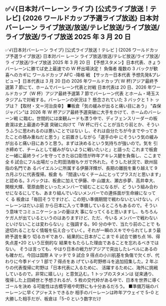<h2>✅√{日本対バーレーン ライブ} [公式ライブ放送！テレビ] {2026 ワールドカップ予選ライブ放送} 日本対バーレーン ライブ放送/放送/テレビ放送/ライブ放送/ライブ放送/ライブ放送 2025 年 3 月 20 日</h2>




✅√{日本対バーレーン ライブ} [公式ライブ放送！テレビ
] {2026 ワールドカップ予選ライブ放送} 日本対バー
レーン ライブ放送/放送/テレビ放送/ライブ放送/ラ
イブ放送/ライブ放送 2025 年 3 月 20 日
【予想スタメン】日本代表、きょうバーレーンに勝てば史上最速での W 杯出場決定！ 負傷者
複数の 3 バックが歓喜へのカギに ワールドカップ AFC -降格
戦
【サッカー日本代表 予想先発&プレビュー】日本代表は 3 月 20 日の 2026 年ワールドカップ(
W
杯)アジア最終予選第 7 節にて、ホームでバーレーン代表と対戦
日本代表は 20 日、2026 年ワールドカップ（W 杯）アジア最終予選第 7 節でバーレーン代表
とホーム・埼玉スタジアムで対戦する。バーレーンの状況は？ 懸念されていた 3 バックと 1 ト
ップは？【取材・文＝河治良幸】
■板倉「気の緩みが出ると痛い目にあう」
"森保ジャパン"は 2026 年 W 杯アジア最終予選突破に大手をかけて、ホームのバーレーン戦
に臨む。世間的には楽観ムードも漂う中で、ディフェンスリーダーの板倉滉は史上最速の予選
突破に向けて「W 杯に行くことが当たり前とか、そういうふうに思われるのは悪いことではない
し、それは自分たちが今までやってきたことの積み重ねだと思う」と前置きしながら「選手の中
にそういう気の緩みが出ると痛い目にあうと思う。まずは決めるという気持ちが強いので。気を
引き締めて、チームとして緩みがないように戦いたいと」と語った
これまで板倉と一緒に最終ラインを守ってきた谷口彰悟が昨年アキレス腱を負傷し、ここまで
全 6 試合にフル出場だった町田浩樹もケガで外れた。そうした状況で、欧州屈指の名門であ
るバイエルンに所属する伊藤洋輝が、長期の離脱を乗り越えて 9 カ月ぶりに代表復帰。板倉
も
「間違いなくチームにとってプラスだと思います」と認める。3 バックは、板倉に加えて伊藤、中
山雄太、瀬古歩夢、高井幸大、関根大輝、菅原由勢といったメンバーで組むことになるが、ど
ういう組み合わせになるにしても、あまり組んでいないメンバーでの連係面が生命線になって
く
る
板倉は「毎回そうですけど、この短い準備期間で戦わないといけない。バーレーンはだいぶ前
から日本に入って準備しているところもあるので。そういう意味でコミュニケーションの量は大
事になってくると思いますし、もちろんケガ人が出ているというのはありますけど、ただ、今いる
メンバーで戦わないといけないことは変わらない」と強調する。90 分の中で、当たり前のことで
も途切れることなく情報を伝え合っていく。それが一瞬のスキでやられてしまう最終予選を乗り
切るカギであり、結果的に日本がここまで 6 試合で勝ち点 16、得失点差+20 という圧倒的な
結果をもたらした理由であることを忘れるべきではない。
そうは言っても、やはり日本の戦力がアジアで突出したレベルにあるのも確かだ。今回は国際
A マッチで 9 試合 9 得点の小川航基を負傷で欠くが、代わりに今季ドイツ 1 部で 7 得点をあ
げている町野修斗を追加招集した。2 年ぶりの代表復帰に町野は「日本代表に入るために、
活躍するために、海外に挑戦しているので。非常に嬉しい」と意気込む。1 トップのスタメンは
従来通り、
復帰した上田綺世と予想されるが、5 枚の交代枠がある中で、日本を世界に導くゴールを決め
る可能性は古橋亨梧や町野にも十分あるだろう。
■準備万端のバーレーンに早くアジャストできるか
相手のバーレーンは昨年アウェイで 5−0 と大勝した相手だが、板倉は「5−0 という数字だけ
